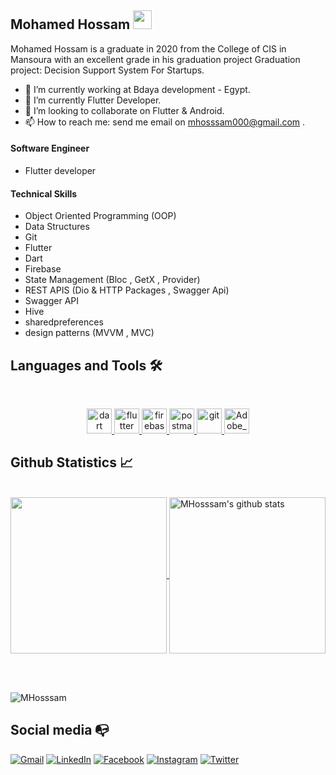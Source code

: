 ## Mohamed Hossam <img src="https://raw.githubusercontent.com/verma-anushka/verma-anushka/master/gifs/wave.gif" width="30px"></h1>

Mohamed Hossam is a graduate in 2020 from the College of CIS in Mansoura with an excellent grade in his graduation project
Graduation project: Decision Support System For Startups.

- 🔭 I’m currently working at Bdaya development - Egypt.
- 🌱 I’m currently Flutter Developer.
- 👯 I’m looking to collaborate on Flutter & Android.
- 📫 How to reach me: send me email on mhosssam000@gmail.com .
#### Software Engineer
  - Flutter developer 
#### Technical Skills
  - Object Oriented Programming (OOP)
  - Data Structures
  - Git
  - Flutter
  - Dart
  - Firebase
  - State Management (Bloc , GetX , Provider)
  - REST APIS (Dio & HTTP Packages , Swagger Api)
  - Swagger API
  - Hive
  - sharedpreferences
  - design patterns (MVVM , MVC)
  
  ## Languages and Tools 🛠 

<br/>
<p align="center">  
<a href="https://dart.dev" target="_blank" rel="noreferrer"> <img src="https://www.vectorlogo.zone/logos/dartlang/dartlang-icon.svg" alt="dart" width="40" height="40"/> </a>    
</a> <a href="https://flutter.dev" target="_blank" rel="noreferrer"> <img src="https://www.vectorlogo.zone/logos/flutterio/flutterio-icon.svg" alt="flutter" width="40" height="40"/> </a>
<a href="https://firebase.google.com/" target="_blank" rel="noreferrer"> <img src="https://www.vectorlogo.zone/logos/firebase/firebase-icon.svg" alt="firebase" width="40" height="40"/> </a> <a href="https://postman.com" target="_blank" rel="noreferrer"> <img src="https://www.vectorlogo.zone/logos/getpostman/getpostman-icon.svg" alt="postman" width="40" height="40"/>
</a> <a href="https://git-scm.com/" target="_blank" rel="noreferrer"> <img src="https://www.vectorlogo.zone/logos/git-scm/git-scm-icon.svg" alt="git" width="40" height="40"/> </a>
</a> <a href="https://www.adobe.com/mena_en/products/xd.html" target="_blank" rel="noreferrer"> <img src="https://upload.wikimedia.org/wikipedia/commons/thumb/c/c2/Adobe_XD_CC_icon.svg/1200px-Adobe_XD_CC_icon.svg.png" alt="Adobe_XD" width="40" height="40"/> </a>
</p>

## Github Statistics 📈  

<br/>

<a href="https://github.com/MHosssam">
  <img align="center" height="250px" src="https://github-readme-stats.vercel.app/api/top-langs/?username=MHosssam&theme=dracula">
</a>

<a href="https://github.com/MHosssam">
 <img align="center" height="250px" src="https://github-readme-stats.vercel.app/api?username=MHosssam&show_icons=true&theme=dracula&line_height=30" alt="MHosssam's github stats"/>
</a>

<br/><br/>
<p><img align="center" src="https://github-readme-streak-stats.herokuapp.com/?user=MHosssam&" alt="MHosssam" /></p>
 
## Social media :mailbox_with_no_mail:


<!-- [![Telegram](https://img.shields.io/badge/-TELEGRAM-2CA5E0?style=for-the-badge&logo=telegram&logoColor=white)](https://t.me/MZzznn) -->
[![Gmail](https://img.shields.io/badge/-GMAIL-D14836?style=for-the-badge&logo=gmail&logoColor=white)](mailto:MHosssam000@gmail.com)
[![LinkedIn](https://img.shields.io/badge/-LINKEDIN-0077B5?style=for-the-badge&logo=linkedin&logoColor=white)](https://www.linkedin.com/in/mohamed-hossam-963742208/)
[![Facebook](https://img.shields.io/badge/-Facebook-3b5998?style=for-the-badge&logo=facebook&logoColor=white)](https://www.facebook.com/MHosssam0)
[![Instagram](https://img.shields.io/badge/-Instagram-C13584?style=for-the-badge&logo=Instagram&logoColor=white)](https://www.instagram.com/mohamed_hossam001/)
[![Twitter](https://img.shields.io/badge/-Twitter-1D9BF0?style=for-the-badge&logo=Twitter&logoColor=white)](https://twitter.com/Mohamed01hossam)


